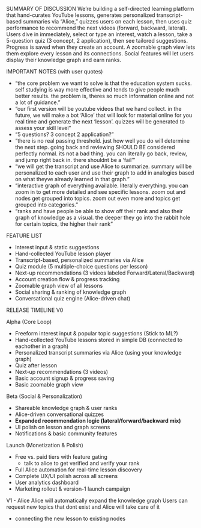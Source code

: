 SUMMARY OF DISCUSSION
We’re building a self-directed learning platform that hand-curates YouTube lessons, generates personalized transcript-based summaries via “Alice,” quizzes users on each lesson, then uses quiz performance to recommend the next videos (forward, backward, lateral). Users dive in immediately, select or type an interest, watch a lesson, take a 5-question quiz (3 concept, 2 application), then see tailored suggestions. Progress is saved when they create an account. A zoomable graph view lets them explore every lesson and its connections. Social features will let users display their knowledge graph and earn ranks.

IMPORTANT NOTES (with user quotes)
- “the core problem we want to solve is that the education system sucks. self studying is way more effective and tends to give people much better results. the problem is, theres so much information online and not a lot of guidance.”
- “our first version will be youtube videos that we hand collect. in the future, we will make a bot ‘Alice’ that will look for material online for you real time and generate the next ‘lesson’. quizzes will be generated to assess your skill level”
- “5 questions? 3 concept 2 application?”
- “there is no real passing threshold. just how well you do will determine the next step. going back and reviewing SHOULD BE considered perfectly normal. its not a bad thing. you can literally go back, review, and jump right back in. there shouldnt be a ‘fail’”
- “we will get the transcript and use Alice to summarize. summary will be personalized to each user and use their graph to add in analogies based on what theyve already learned in that graph.”
- “interactive graph of everything available. literally everything. you can zoom in to get more detailed and see specific lessons. zoom out and nodes get grouped into topics. zoom out even more and topics get grouped into categories.”
- “ranks and have people be able to show off their rank and also their graph of knowledge as a visual. the deeper they go into the rabbit hole for certain topics, the higher their rank”

FEATURE LIST
- Interest input & static suggestions
- Hand-collected YouTube lesson player
- Transcript-based, personalized summaries via Alice
- Quiz module (5 multiple-choice questions per lesson)
- Next-up recommendations (3 videos labeled Forward/Lateral/Backward)
- Account creation flow & progress tracking
- Zoomable graph view of all lessons
- Social sharing & ranking of knowledge graph
- Conversational quiz engine (Alice-driven chat)

RELEASE TIMELINE V0

Alpha (Core Loop)
- Freeform interest input & popular topic suggestions (Stick to ML?)
- Hand-collected YouTube lessons stored in simple DB (connected to eachother in a graph)
- Personalized transcript summaries via Alice (using your knowledge graph)
- Quiz after lesson
- Next-up recommendations (3 videos)
- Basic account signup & progress saving
- Basic zoomable graph view

Beta (Social & Personalization)
- Shareable knowledge graph & user ranks
- Alice-driven conversational quizzes
- **Expanded recommendation logic (lateral/forward/backward mix)**
- UI polish on lesson and graph screens
- Notifications & basic community features

Launch (Monetization & Polish)
- Free vs. paid tiers with feature gating
   - talk to alice to get verified and verify your rank
- Full Alice automation for real-time lesson discovery
- Complete UX/UI polish across all screens
- User analytics dashboard
- Marketing rollout & version-1 launch campaign


V1 - Alice
Alice will automatically expand the knowledge graph
Users can request new topics that dont exist and Alice will take care of it
- connecting the new lesson to existing nodes
